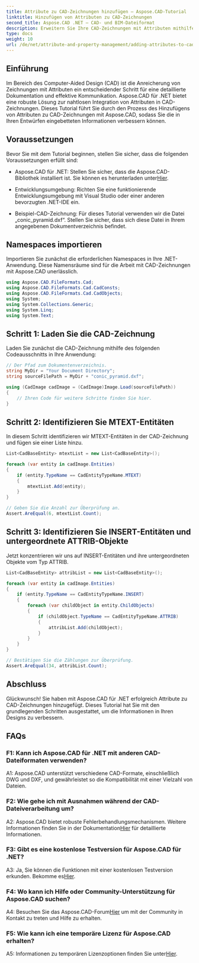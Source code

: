 ```yaml
---
title: Attribute zu CAD-Zeichnungen hinzufügen – Aspose.CAD-Tutorial
linktitle: Hinzufügen von Attributen zu CAD-Zeichnungen
second_title: Aspose.CAD .NET – CAD- und BIM-Dateiformat
description: Erweitern Sie Ihre CAD-Zeichnungen mit Attributen mithilfe von Aspose.CAD für .NET. Befolgen Sie unsere Schritt-für-Schritt-Anleitung für eine nahtlose Integration.
type: docs
weight: 10
url: /de/net/attribute-and-property-management/adding-attributes-to-cad-drawings/
---
```

## Einführung

Im Bereich des Computer-Aided Design (CAD) ist die Anreicherung von Zeichnungen mit Attributen ein entscheidender Schritt für eine detaillierte Dokumentation und effektive Kommunikation. Aspose.CAD für .NET bietet eine robuste Lösung zur nahtlosen Integration von Attributen in CAD-Zeichnungen. Dieses Tutorial führt Sie durch den Prozess des Hinzufügens von Attributen zu CAD-Zeichnungen mit Aspose.CAD, sodass Sie die in Ihren Entwürfen eingebetteten Informationen verbessern können.

## Voraussetzungen

Bevor Sie mit dem Tutorial beginnen, stellen Sie sicher, dass die folgenden Voraussetzungen erfüllt sind:

-  Aspose.CAD für .NET: Stellen Sie sicher, dass die Aspose.CAD-Bibliothek installiert ist. Sie können es herunterladen unter[Hier](https://releases.aspose.com/cad/net/).

- Entwicklungsumgebung: Richten Sie eine funktionierende Entwicklungsumgebung mit Visual Studio oder einer anderen bevorzugten .NET-IDE ein.

- Beispiel-CAD-Zeichnung: Für dieses Tutorial verwenden wir die Datei „conic_pyramid.dxf“. Stellen Sie sicher, dass sich diese Datei in Ihrem angegebenen Dokumentverzeichnis befindet.

## Namespaces importieren

Importieren Sie zunächst die erforderlichen Namespaces in Ihre .NET-Anwendung. Diese Namensräume sind für die Arbeit mit CAD-Zeichnungen mit Aspose.CAD unerlässlich.

```csharp
using Aspose.CAD.FileFormats.Cad;
using Aspose.CAD.FileFormats.Cad.CadConsts;
using Aspose.CAD.FileFormats.Cad.CadObjects;
using System;
using System.Collections.Generic;
using System.Linq;
using System.Text;
```

## Schritt 1: Laden Sie die CAD-Zeichnung

Laden Sie zunächst die CAD-Zeichnung mithilfe des folgenden Codeausschnitts in Ihre Anwendung:

```csharp
// Der Pfad zum Dokumentenverzeichnis.
string MyDir = "Your Document Directory";
string sourceFilePath = MyDir + "conic_pyramid.dxf";

using (CadImage cadImage = (CadImage)Image.Load(sourceFilePath))
{
    // Ihren Code für weitere Schritte finden Sie hier.
}
```

## Schritt 2: Identifizieren Sie MTEXT-Entitäten

In diesem Schritt identifizieren wir MTEXT-Entitäten in der CAD-Zeichnung und fügen sie einer Liste hinzu.

```csharp
List<CadBaseEntity> mtextList = new List<CadBaseEntity>();

foreach (var entity in cadImage.Entities)
{
    if (entity.TypeName == CadEntityTypeName.MTEXT)
    {
        mtextList.Add(entity);
    }
}

// Geben Sie die Anzahl zur Überprüfung an.
Assert.AreEqual(6, mtextList.Count);
```

## Schritt 3: Identifizieren Sie INSERT-Entitäten und untergeordnete ATTRIB-Objekte

Jetzt konzentrieren wir uns auf INSERT-Entitäten und ihre untergeordneten Objekte vom Typ ATTRIB.

```csharp
List<CadBaseEntity> attribList = new List<CadBaseEntity>();

foreach (var entity in cadImage.Entities)
{
    if (entity.TypeName == CadEntityTypeName.INSERT)
    {
        foreach (var childObject in entity.ChildObjects)
        {
            if (childObject.TypeName == CadEntityTypeName.ATTRIB)
            {
                attribList.Add(childObject);
            }
        }
    }
}

// Bestätigen Sie die Zählungen zur Überprüfung.
Assert.AreEqual(34, attribList.Count);
```

## Abschluss

Glückwunsch! Sie haben mit Aspose.CAD für .NET erfolgreich Attribute zu CAD-Zeichnungen hinzugefügt. Dieses Tutorial hat Sie mit den grundlegenden Schritten ausgestattet, um die Informationen in Ihren Designs zu verbessern.

## FAQs

### F1: Kann ich Aspose.CAD für .NET mit anderen CAD-Dateiformaten verwenden?

A1: Aspose.CAD unterstützt verschiedene CAD-Formate, einschließlich DWG und DXF, und gewährleistet so die Kompatibilität mit einer Vielzahl von Dateien.

### F2: Wie gehe ich mit Ausnahmen während der CAD-Dateiverarbeitung um?

 A2: Aspose.CAD bietet robuste Fehlerbehandlungsmechanismen. Weitere Informationen finden Sie in der Dokumentation[Hier](https://reference.aspose.com/cad/net/) für detaillierte Informationen.

### F3: Gibt es eine kostenlose Testversion für Aspose.CAD für .NET?

 A3: Ja, Sie können die Funktionen mit einer kostenlosen Testversion erkunden. Bekomme es[Hier](https://releases.aspose.com/).

### F4: Wo kann ich Hilfe oder Community-Unterstützung für Aspose.CAD suchen?

 A4: Besuchen Sie das Aspose.CAD-Forum[Hier](https://forum.aspose.com/c/cad/19) um mit der Community in Kontakt zu treten und Hilfe zu erhalten.

### F5: Wie kann ich eine temporäre Lizenz für Aspose.CAD erhalten?

 A5: Informationen zu temporären Lizenzoptionen finden Sie unter[Hier](https://purchase.aspose.com/temporary-license/).